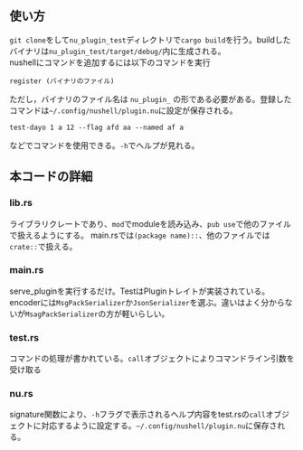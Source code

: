 ## 使い方
`git clone`をして`nu_plugin_test`ディレクトリで`cargo build`を行う。buildしたバイナリは`nu_plugin_test/target/debug/`内に生成される。  
nushellにコマンドを追加するには以下のコマンドを実行
```
register (バイナリのファイル)
```
ただし，バイナリのファイル名は `nu_plugin_` の形である必要がある。登録したコマンドは`~/.config/nushell/plugin.nu`に設定が保存される。
```
test-dayo 1 a 12 --flag afd aa --named af a
```
などでコマンドを使用できる。`-h`でヘルプが見れる。

## 本コードの詳細
### lib.rs
ライブラリクレートであり、`mod`でmoduleを読み込み、`pub use`で他のファイルで扱えるようにする。
main.rsでは`(package name)::`、他のファイルでは`crate::`で扱える。

### main.rs
serve_pluginを実行するだけ。TestはPluginトレイトが実装されている。encoderには`MsgPackSerializer`か`JsonSerializer`を選ぶ。違いはよく分からないが`MsagPackSerializer`の方が軽いらしい。

### test.rs
コマンドの処理が書かれている。`call`オブジェクトによりコマンドライン引数を受け取る

### nu.rs
signature関数により、`-h`フラグで表示されるヘルプ内容をtest.rsの`call`オブジェクトに対応するように設定する。`~/.config/nushell/plugin.nu`に保存される。